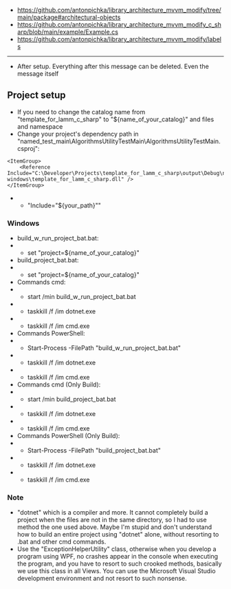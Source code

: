 - https://github.com/antonpichka/library_architecture_mvvm_modify/tree/main/package#architectural-objects
- https://github.com/antonpichka/library_architecture_mvvm_modify_c_sharp/blob/main/example/Example.cs
- https://github.com/antonpichka/library_architecture_mvvm_modify/labels

---

- After setup. Everything after this message can be deleted. Even the message itself

## Project setup

- If you need to change the catalog name from "template_for_lamm_c_sharp" to "${name_of_your_catalog}" and files and namespace
- Change your project's dependency path in "named_test_main\AlgorithmsUtilityTestMain\AlgorithmsUtilityTestMain.csproj":
```
<ItemGroup>
    <Reference Include="C:\Developer\Projects\template_for_lamm_c_sharp\output\Debug\net8.0-windows\template_for_lamm_c_sharp.dll" />
</ItemGroup>
```
- - "Include="${your_path}""

### Windows

- build_w_run_project_bat.bat:
- - set "project=${name_of_your_catalog}"
- build_project_bat.bat:
- - set "project=${name_of_your_catalog}"
- Commands cmd:
- - start /min build_w_run_project_bat.bat
- - taskkill /f /im dotnet.exe
- - taskkill /f /im cmd.exe
- Commands PowerShell:
- - Start-Process -FilePath "build_w_run_project_bat.bat"
- - taskkill /f /im dotnet.exe
- - taskkill /f /im cmd.exe
- Commands cmd (Only Build):
- - start /min build_project_bat.bat
- - taskkill /f /im dotnet.exe
- - taskkill /f /im cmd.exe
- Commands PowerShell (Only Build):
- - Start-Process -FilePath "build_project_bat.bat"
- - taskkill /f /im dotnet.exe
- - taskkill /f /im cmd.exe

### Note

- "dotnet" which is a compiler and more. It cannot completely build a project when the files are not in the same directory, so I had to use method the one used above. Maybe I'm stupid and don't understand how to build an entire project using "dotnet" alone, without resorting to .bat and other cmd commands.
- Use the "ExceptionHelperUtility" class, otherwise when you develop a program using WPF, no crashes appear in the console when executing the program, and you have to resort to such crooked methods, basically we use this class in all Views. You can use the Microsoft Visual Studio development environment and not resort to such nonsense.